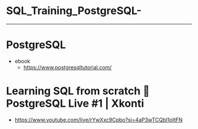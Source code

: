 # SQL_Training_PostgreSQL-

<hr />

# PostgreSQL
- ebook
  - https://www.postgresqltutorial.com/

# Learning SQL from scratch 🔴 PostgreSQL Live #1 | Xkonti
- https://www.youtube.com/live/rYwXxc9Cpbo?si=4aP3wTCQbl1oItFN
